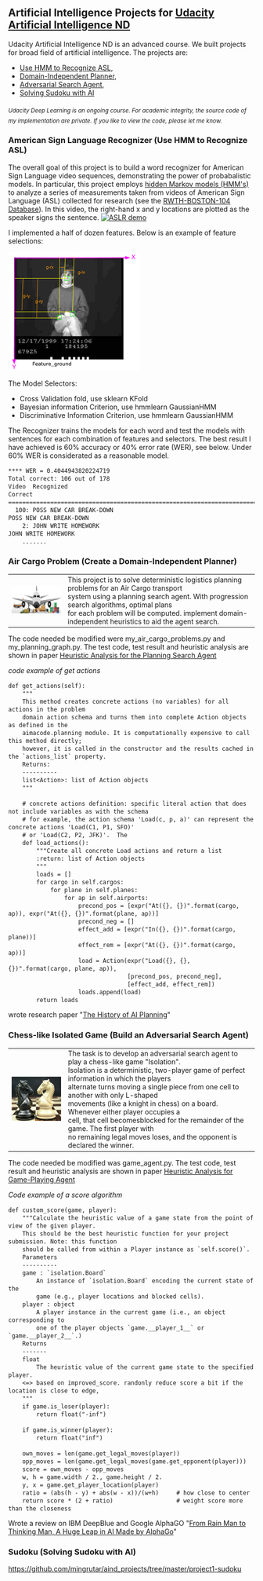 ## Artificial Intelligence Projects for [Udacity Artificial Intelligence ND](https://www.udacity.com/course/artificial-intelligence-nanodegree--nd889)

Udacity Artificial Intelligence ND is an advanced course. We built projects for broad field of artificial intelligence. The projects are:
* [Use HMM to Recognize ASL](#asl), 
* [Domain-Independent Planner](#planning), 
* [Adversarial Search Agent](#minmax), 
* [Solving Sudoku with AI](#sudoku)

<sub>*Udacity Deep Learning is an ongoing course. For academic integrity, the source code of my implementation are private. If you like to view the code, please let me know.*</sub>

<a id='asl'></a>
### American Sign Language Recognizer (Use HMM to Recognize ASL)
The overall goal of this project is to build a word recognizer for American Sign Language video sequences, demonstrating the power of probabalistic models.  In particular, this project employs  [hidden Markov models (HMM's)](https://en.wikipedia.org/wiki/Hidden_Markov_model) to analyze a series of measurements taken from videos of American Sign Language (ASL) collected for research (see the [RWTH-BOSTON-104 Database](http://www-i6.informatik.rwth-aachen.de/~dreuw/database-rwth-boston-104.php)).  In this video, the right-hand x and y locations are plotted as the speaker signs the sentence.
[![ASLR demo](http://www-i6.informatik.rwth-aachen.de/~dreuw/images/demosample.png)](https://drive.google.com/open?id=0B_5qGuFe-wbhUXRuVnNZVnMtam8)

I implemented a half of dozen features. Below is an example of feature selections:

![](images/ASLDemo.png)

The Model Selectors: 
* Cross Validation fold, use sklearn KFold 
* Bayesian information Criterion, use hmmlearn GaussianHMM 
* Discriminative Information Criterion, use hmmlearn GaussianHMM 

The Recognizer trains the models for each word and test the models with sentences for each combination of features and selectors. The best result I have achieved is 60% accuracy or 40% error rate (WER), see below. Under 60% WER is considerated as a reasonable model.  

``` 
**** WER = 0.4044943820224719
Total correct: 106 out of 178
Video  Recognized                                                    Correct
=====================================================================================================
  100: POSS NEW CAR BREAK-DOWN                                       POSS NEW CAR BREAK-DOWN
    2: JOHN WRITE HOMEWORK                                           JOHN WRITE HOMEWORK
    .......
```

<a id='planning'></a>
### Air Cargo Problem (Create a Domain-Independent Planner)

|  |  |
|:-------:|:----------|
| ![](images/cargo.jpg) | This project is to solve deterministic logistics planning problems for an Air Cargo transport<br> system using a planning search agent. With progression search algorithms, optimal plans<br> for each problem will be computed. implement domain-independent heuristics to aid the agent search.

The code needed be modified were my_air_cargo_problems.py and my_planning_graph.py. The test code, test result and heuristic analysis are shown in paper [Heuristic Analysis for the Planning Search Agent](https://drive.google.com/open?id=1dZzBZM9w-8cmJxprcO-IAgS1V_JDeEiO7AZCjXkEXak)

*code example of get actions*
```
def get_actions(self):
    """
    This method creates concrete actions (no variables) for all actions in the problem
    domain action schema and turns them into complete Action objects as defined in the
    aimacode.planning module. It is computationally expensive to call this method directly;
    however, it is called in the constructor and the results cached in the `actions_list` property.
    Returns:
    ----------
    list<Action>: list of Action objects
    """

    # concrete actions definition: specific literal action that does not include variables as with the schema
    # for example, the action schema 'Load(c, p, a)' can represent the concrete actions 'Load(C1, P1, SFO)'
    # or 'Load(C2, P2, JFK)'.  The
    def load_actions():
        """Create all concrete Load actions and return a list
        :return: list of Action objects
        """
        loads = []
        for cargo in self.cargos:
            for plane in self.planes:
                for ap in self.airports:
                    precond_pos = [expr("At({}, {})".format(cargo, ap)), expr("At({}, {})".format(plane, ap))]
                    precond_neg = []
                    effect_add = [expr("In({}, {})".format(cargo, plane))]
                    effect_rem = [expr("At({}, {})".format(cargo, ap))]
                    load = Action(expr("Load({}, {}, {})".format(cargo, plane, ap)),
                                  [precond_pos, precond_neg],
                                  [effect_add, effect_rem])
                    loads.append(load)
        return loads
```

wrote research paper "[The History of AI Planning](https://drive.google.com/open?id=1KglOWcA0A5OVquWRGrnCtiQzlffe38M86VGfOBNKMSI)"

<a id='minmax'></a>
### Chess-like Isolated Game (Build an Adversarial Search Agent) 

|  |  |
|:-------:|:----------|
| ![](images/knights.jpg) | The task is to develop an adversarial search agent to play a chess-like game "Isolation".<br>Isolation is a deterministic, two-player game of perfect information in which the players <br>alternate turns moving a single piece from one cell to another with only L-shaped<br> movements (like a knight in chess) on a board. Whenever either player occupies a <br>cell, that cell becomesblocked for the remainder of the game. The first player with<br> no remaining legal moves loses, and the opponent is declared the winner. |

The code needed be modified was game_agent.py. The test code, test result and heuristic analysis are shown in paper [Heuristic Analysis for Game-Playing Agent](https://drive.google.com/open?id=17CtG2893zjYQYkXrKjg-5RZFnVQE1XdL970DZF1O48Q)

*Code example of a score algorithm*
```
def custom_score(game, player):
    """Calculate the heuristic value of a game state from the point of view of the given player.
    This should be the best heuristic function for your project submission. Note: this function 
    should be called from within a Player instance as `self.score()`.
    Parameters
    ----------
    game : `isolation.Board`
        An instance of `isolation.Board` encoding the current state of the
        game (e.g., player locations and blocked cells).
    player : object
        A player instance in the current game (i.e., an object corresponding to
        one of the player objects `game.__player_1__` or `game.__player_2__`.)
    Returns
    -------
    float
        The heuristic value of the current game state to the specified player.
    <=> based on improved_score. randonly reduce score a bit if the location is close to edge,  
    """
    if game.is_loser(player):
        return float("-inf")

    if game.is_winner(player):
        return float("inf")

    own_moves = len(game.get_legal_moves(player))
    opp_moves = len(game.get_legal_moves(game.get_opponent(player)))
    score = own_moves - opp_moves
    w, h = game.width / 2., game.height / 2.
    y, x = game.get_player_location(player)
    ratio = (abs(h - y) + abs(w - x))/(w+h)     # how close to center
    return score * (2 + ratio)                  # weight score more than the closeness    
```

Wrote a review on IBM DeepBlue and Google AlphaGO "[From Rain Man to Thinking Man, A Huge Leap in AI Made by AlphaGo](https://drive.google.com/open?id=1VhK4Ip0_Q5D2tqDTFlrDPc2B-ULn1vK_3pHOWrZ2j_o)"

<a id='sudoku'></a>
### Sudoku (Solving Sudoku with AI)

https://github.com/mingrutar/aind_projects/tree/master/project1-sudoku

